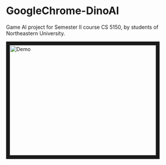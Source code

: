 # GoogleChrome-DinoAI

Game AI project for Semester II course CS 5150, by students of Northeastern University.

<a href="https://youtu.be/oy5_0C4n98Q" target="_blank"><img src="https://drive.google.com/open?id=1WJdQ1xPKR4Zkzu4KOhLby1cc0S1_UrKC" 
alt="Demo" width="400" height="300" border="10" /></a>

